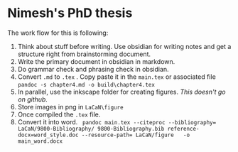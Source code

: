 # Nimesh's PhD thesis

The work flow for this is following:

1. Think about stuff before writing. Use obsidian for writing notes and get a structure right from brainstorming document.
2. Write the primary document in obsidian in markdown.
3. Do grammar check and phrasing check in obsidian.
4. Convert `.md` to `.tex` . Copy paste it in the `main.tex` or associated file
		`pandoc -s chapter4.md -o build\chapter4.tex`
5. In parallel, use the inkscape folder for creating figures. *This doesn't go on github.*
6. Store images in png in `LaCaN\figure`
7. Once compiled the `.tex` file.
8. Convert it into word.
		```	
		pandoc main.tex --citeproc --bibliography= LaCaN/9800-Bibliography/ 9800-Bibliography.bib reference-docx=word_style.doc --resource-path= LaCaN/figure   -o main_word.docx
		```
